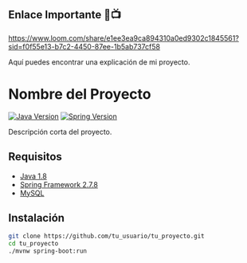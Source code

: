 ## Enlace Importante 🚀📺

https://www.loom.com/share/e1ee3ea9ca894310a0ed9302c1845561?sid=f0f55e13-b7c2-4450-87ee-1b5ab737cf58

Aquí puedes encontrar una explicación de mi proyecto.

# Nombre del Proyecto

[![Java Version](https://img.shields.io/badge/Java-1.8-blue.svg)](https://www.oracle.com/java/)
[![Spring Version](https://img.shields.io/badge/Spring-2.7.8-green.svg)](https://spring.io/projects/spring-framework)

Descripción corta del proyecto.

## Requisitos

- [Java 1.8](https://www.oracle.com/java/)
- [Spring Framework 2.7.8](https://spring.io/projects/spring-framework)
- [MySQL](https://www.mysql.com/)

## Instalación

```bash
git clone https://github.com/tu_usuario/tu_proyecto.git
cd tu_proyecto
./mvnw spring-boot:run
